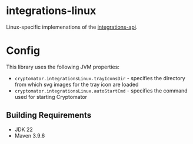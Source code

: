 # integrations-linux
Linux-specific implemenations of the [integrations-api](https://github.com/cryptomator/integrations-api).

# Config

This library uses the following JVM properties:
* `cryptomator.integrationsLinux.trayIconsDir` - specifies the directory from which svg images for the tray icon are loaded
* `cryptomator.integrationsLinux.autoStartCmd` - specifies the command used for starting Cryptomator

## Building Requirements

* JDK 22
* Maven 3.9.6
